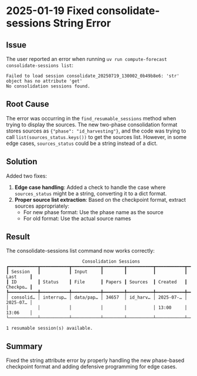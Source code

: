 # 2025-01-19 Fixed consolidate-sessions String Error

## Issue
The user reported an error when running `uv run compute-forecast consolidate-sessions list`:
```
Failed to load session consolidate_20250719_130002_0b49b8e6: 'str' object has no attribute 'get'
No consolidation sessions found.
```

## Root Cause
The error was occurring in the `find_resumable_sessions` method when trying to display the sources. The new two-phase consolidation format stores sources as `{"phase": "id_harvesting"}`, and the code was trying to call `list(sources_status.keys())` to get the sources list. However, in some edge cases, `sources_status` could be a string instead of a dict.

## Solution
Added two fixes:

1. **Edge case handling**: Added a check to handle the case where `sources_status` might be a string, converting it to a dict format.
2. **Proper source list extraction**: Based on the checkpoint format, extract sources appropriately:
   - For new phase format: Use the phase name as the source
   - For old format: Use the actual source names

## Result
The consolidate-sessions list command now works correctly:
```
                             Consolidation Sessions                             
┏━━━━━━━━━━━┳━━━━━━━━━━━┳━━━━━━━━━━━┳━━━━━━━━┳━━━━━━━━━━┳━━━━━━━━━━━┳━━━━━━━━━━┓
┃ Session   ┃           ┃ Input     ┃        ┃          ┃           ┃ Last     ┃
┃ ID        ┃ Status    ┃ File      ┃ Papers ┃ Sources  ┃ Created   ┃ Checkpo… ┃
┡━━━━━━━━━━━╇━━━━━━━━━━━╇━━━━━━━━━━━╇━━━━━━━━╇━━━━━━━━━━╇━━━━━━━━━━━╇━━━━━━━━━━┩
│ consolid… │ interrup… │ data/pap… │ 34657  │ id_harv… │ 2025-07-… │ 2025-07… │
│           │           │           │        │          │ 13:00     │ 13:06    │
└───────────┴───────────┴───────────┴────────┴──────────┴───────────┴──────────┘

1 resumable session(s) available.
```

## Summary
Fixed the string attribute error by properly handling the new phase-based checkpoint format and adding defensive programming for edge cases.